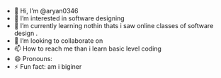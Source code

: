 - 👋 Hi, I’m @aryan0346
- 👀 I’m interested in software designing
- 🌱 I’m currently learning nothin thats i saw online classes of software design .
- 💞️ I’m looking to collaborate on  
- 📫 How to reach me than i learn basic level coding
- 😄 Pronouns:  
- ⚡ Fun fact: am i biginer 

<!---
aryan0346/aryan0346 is a ✨ special ✨ repository because its `README.md` (this file) appears on your GitHub profile.
You can click the Preview link to take a look at your changes.
--->
